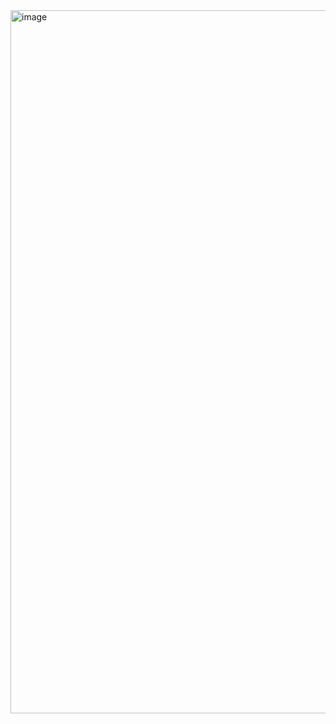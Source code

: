 <img width="1125" alt="image" src="https://github.com/vikhyat187/System-design-notes/assets/52795644/10552401-cb07-4d32-b027-80019edf66de">

